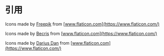 # 引用

Icons made by [Freepik](http://www.freepik.com/) from [www.flaticon.com](https://www.flaticon.com/)

Icons made by [Becris](https://www.flaticon.com/authors/becris) from [www.flaticon.com](https://www.flaticon.com/)

Icons made by [Darius Dan](https://www.flaticon.com/authors/darius-dan) from [www.flaticon.com](https://www.flaticon.com/)

